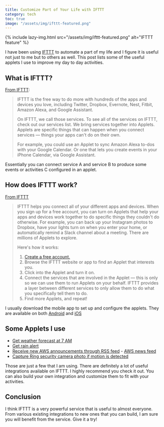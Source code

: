 ```yaml
---
title: Customize Part of Your Life with IFTTT
category: tech
toc: true
image: "/assets/img/ifttt-featured.png"
---
```


{% include lazy-img.html src="/assets/img/ifttt-featured.png" alt="IFTTT feature" %}

I have been using [IFTTT](https://ifttt.com) to automate a part of my life and I figure it is useful not just to me but to others as well. This post lists some of the useful applets I use to improve my day to day activities.
<!--more-->
## What is IFTTT?
[From IFTTT](https://help.ifttt.com/hc/en-us/articles/115010325748-What-is-IFTTT-):
> IFTTT is the free way to do more with hundreds of the apps and devices you love, including Twitter, Dropbox, Evernote, Nest, Fitbit, Amazon Alexa, and Google Assistant.
> 
> On IFTTT, we call those services. To see all of the services on IFTTT, check out our services list.
> We bring services together into Applets. Applets are specific things that can happen when you connect services — things your apps can't do on their own. 
>
> For example, you could use an Applet to sync Amazon Alexa to-dos with your Google Calendar. Or one that lets you create events in your iPhone Calendar, via Google Assistant. 

Essentially you can connect service A and service B to produce some events or activities C configured in an applet. 

## How does IFTTT work?
[From IFTTT](https://help.ifttt.com/hc/en-us/articles/115010158167-How-does-IFTTT-work-)
> IFTTT helps you connect all of your different apps and devices. When you sign up for a free account, you can turn on Applets that help your apps and devices work together to do specific things they couldn't do otherwise. For example, you can back up your Instagram photos to Dropbox, have your lights turn on when you enter your home, or automatically remind a Slack channel about a meeting. There are millions of Applets to explore.
>
> Here's how it works:
>
> 1. [Create a free account.](https://ifttt.com/join)
> 2. Browse the IFTTT website or app to find an Applet that interests you.
> 3. Click into the Applet and turn it on.
> 4. Connect the services that are involved in the Applet — this is only so we can use them to run Applets on your behalf. IFTTT provides a layer between different services to only allow them to do what you specifically tell them to do.
> 5. Find more Applets, and repeat!

I usually download the mobile app to set up and configure the applets. They are available on both [Android](https://play.google.com/store/apps/details?id=com.ifttt.ifttt&hl=en_US) and [iOS](https://apps.apple.com/us/app/ifttt/id660944635)

## Some Applets I use
* [Get weather forecast at 7 AM](https://ifttt.com/applets/YY9Mqgw5-get-the-weather-forecast-every-day-at-7-00-am?term=weather%2520underground%25208%2520AM)
* [Get rain alert](https://ifttt.com/applets/ULC789F5-get-rain-alert?term=get%2520caltrain%2520update)
* [Receive new AWS announcements through RSS feed](https://ifttt.com/applets/PRM3EF6b-get-mobile-notifications-for-new-items-in-an-rss-feed-you-choose?term=rss%252520feed) - [AWS news feed](http://aws.amazon.com/new/feed/)
* [Capture Ring security camera photo if motion is detected](https://ifttt.com/applets/375373p-save-a-photo-when-detect-moviment)

Those are just a few that I am using. There are definitely a lot of useful integrations available on IFTTT. I highly recommend you check it out. You can also build your own integration and customize them to fit with your activities.

## Conclusion
I think IFTTT is a very powerful service that is useful to almost everyone. From various existing integrations to new ones that you can build, I am sure you will benefit from the service. Give it a try!